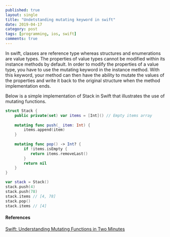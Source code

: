 ```yaml
---
published: true
layout: single
title: "Undetstanding mutating keyword in swift"
date: 2019-04-17
category: post
tags: [programming, ios, swift]
comments: true
---
```

In swift, classes are reference type whereas structures and enumerations are value types. The properties of value types cannot be modified within its instance methods by default. In order to modify the properties of a value type, you have to use the mutating keyword in the instance method. With this keyword, your method can then have the ability to mutate the values of the properties and write it back to the original structure when the method implementation ends.

Below is a simple implementation of Stack in Swift that illustrates the use of mutating functions.

```swift
struct Stack {
    public private(set) var items = [Int]() // Empty items array
    
    mutating func push(_ item: Int) {
        items.append(item)
    }
    
    mutating func pop() -> Int? {
        if !items.isEmpty {
           return items.removeLast()
        }
        return nil
    }
}

var stack = Stack()
stack.push(4)
stack.push(78)
stack.items // [4, 78]
stack.pop()
stack.items // [4]
```

#### References
[Swift: Understanding Mutating Functions in Two Minutes
](https://medium.com/the-andela-way/swift-understanding-mutating-functions-in-two-minutes-d9e363904e3a)